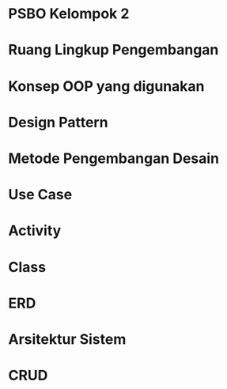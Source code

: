 # PSBO Kelompok 2


# Ruang Lingkup Pengembangan
# Konsep OOP yang digunakan
# Design Pattern
# Metode Pengembangan Desain

# Use Case
# Activity
# Class
# ERD
# Arsitektur Sistem
# CRUD
